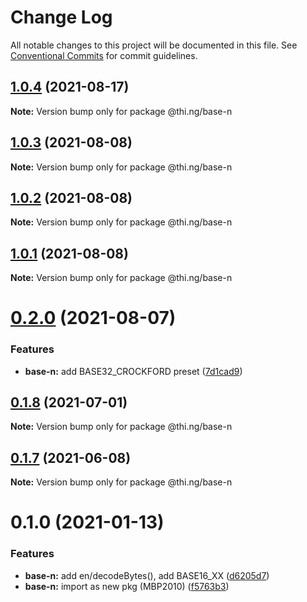 # Change Log

All notable changes to this project will be documented in this file.
See [Conventional Commits](https://conventionalcommits.org) for commit guidelines.

## [1.0.4](https://github.com/thi-ng/umbrella/compare/@thi.ng/base-n@1.0.3...@thi.ng/base-n@1.0.4) (2021-08-17)

**Note:** Version bump only for package @thi.ng/base-n





## [1.0.3](https://github.com/thi-ng/umbrella/compare/@thi.ng/base-n@1.0.2...@thi.ng/base-n@1.0.3) (2021-08-08)

**Note:** Version bump only for package @thi.ng/base-n





## [1.0.2](https://github.com/thi-ng/umbrella/compare/@thi.ng/base-n@1.0.1...@thi.ng/base-n@1.0.2) (2021-08-08)

**Note:** Version bump only for package @thi.ng/base-n





## [1.0.1](https://github.com/thi-ng/umbrella/compare/@thi.ng/base-n@0.2.0...@thi.ng/base-n@1.0.1) (2021-08-08)

**Note:** Version bump only for package @thi.ng/base-n





# [0.2.0](https://github.com/thi-ng/umbrella/compare/@thi.ng/base-n@0.1.8...@thi.ng/base-n@0.2.0) (2021-08-07)


### Features

* **base-n:** add BASE32_CROCKFORD preset ([7d1cad9](https://github.com/thi-ng/umbrella/commit/7d1cad9430746efe80cd70482906b6f03b262d8a))





## [0.1.8](https://github.com/thi-ng/umbrella/compare/@thi.ng/base-n@0.1.7...@thi.ng/base-n@0.1.8) (2021-07-01)

**Note:** Version bump only for package @thi.ng/base-n





## [0.1.7](https://github.com/thi-ng/umbrella/compare/@thi.ng/base-n@0.1.6...@thi.ng/base-n@0.1.7) (2021-06-08)

**Note:** Version bump only for package @thi.ng/base-n





# 0.1.0 (2021-01-13)


### Features

* **base-n:** add en/decodeBytes(), add BASE16_XX ([d6205d7](https://github.com/thi-ng/umbrella/commit/d6205d72331bf038ebdc95c221763e2f794c10a9))
* **base-n:** import as new pkg (MBP2010) ([f5763b3](https://github.com/thi-ng/umbrella/commit/f5763b3c6be87eb0e27a9239527283323c3e774c))
